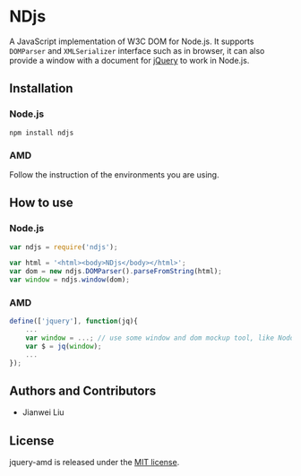 # NDjs

A JavaScript implementation of W3C DOM for Node.js. It supports
`DOMParser` and `XMLSerializer` interface such as in browser, it can also provide a window with a document for [jQuery](https://github.com/jquery/jquery) to work in Node.js.

## Installation

### Node.js

```
npm install ndjs
```

### AMD

Follow the instruction of the environments you are using.

## How to use

### Node.js

```JavaScript
var ndjs = require('ndjs');

var html = '<html><body>NDjs</body></html>';
var dom = new ndjs.DOMParser().parseFromString(html);
var window = ndjs.window(dom);
```

### AMD

```JavaScript
define(['jquery'], function(jq){
    ...
    var window = ...; // use some window and dom mockup tool, like Noddom, jsdom etc.
    var $ = jq(window);
    ...
});
```

## Authors and Contributors

+ Jianwei Liu

## License

jquery-amd is released under the [MIT license](http://www.opensource.org/licenses/MIT).